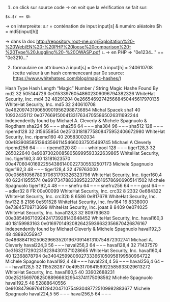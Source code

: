 1. on click sur source code
→ on voit que la vérification se fait sur:
````
$s.$r == $h
````
→ on interpreète:
$s.$r = conténation de input input[s] & numéro aléatoire
$h = md5(input[h])

→ dans la doc http://repository.root-me.org/Exploitation%20-%20Web/EN%20-%20PHP%20loose%20comparison%20-%20Type%20Juggling%20-%20OWASP.pdf
∟→ en PHP => "0e1234..." == "0e3210..."

2. formaulaire
on attribuera à input[s] = 0e
et à input[h] = 240610708 (cette valeur à un hash commenceant par 0e source: https://www.whitehatsec.com/blog/magic-hashes/)

Hash Type   Hash Length   “Magic” Number / String   Magic Hashe Found By
md2   32  505144726   0e015339760548602306096794382326  WhiteHat Security, Inc.
md4   32  48291204  0e266546927425668450445617970135  WhiteHat Security, Inc.
md5   32  240610708   0e462097431906509019562988736854  Michal Spacek
sha1  40  10932435112   0e07766915004133176347055865026311692244  Independently found by Michael A. Cleverly & Michele Spagnuolo & Rogdham
sha224  56  –   –   –
sha256  64  –   –   –
sha384  96  –   –   –
sha512  128   –   –   –
ripemd128   32  315655854   0e251331818775808475952406672980  WhiteHat Security, Inc.
ripemd160   40  20583002034   00e1839085851394356611454660337505469745  Michael A Cleverly
ripemd256   64  –   –   –
ripemd320   80  –   –   –
whirlpool   128   –   –   –
tiger128,3  32  265022640   0e908730200858058999593322639865  WhiteHat Security, Inc.
tiger160,3  40  13181623570   00e4706040169225543861400227305532507173  Michele Spagnuolo
tiger192,3  48  –   –   –
tiger128,4  32  479763000   00e05651056780370631793326323796  WhiteHat Security, Inc.
tiger160,4  40  62241955574   0e69173478833895223726165786906905141502  Michele Spagnuolo
tiger192,4  48  –   –   –
snefru  64  –   –   –
snefru256   64  –   –   –
gost  64  –   –   –
adler32   8   FR  00e00099  WhiteHat Security, Inc.
crc32   8   2332  0e684322  WhiteHat Security, Inc.
crc32b  8   6586  0e817678  WhiteHat Security, Inc.
fnv132  8   2186  0e591528  WhiteHat Security, Inc.
fnv164  16  8338000   0e73845709713699  WhiteHat Security, Inc.
joaat   8   8409  0e074025  WhiteHat Security, Inc.
haval128,3  32  809793630   00e38549671092424173928143648452  WhiteHat Security, Inc.
haval160,3  40  18159983163   0e01697014920826425936632356870426876167  Independently found by Michael Cleverly & Michele Spagnuolo
haval192,3  48  48892056947   0e4868841162506296635201967091461310754872302741  Michael A. Cleverly
haval224,3  56  –   –   –
haval256,3  64  –   –   –
haval128,4  32  71437579  0e316321729023182394301371028665  WhiteHat Security, Inc.
haval160,4  40  12368878794   0e34042599806027333661050958199580964722  Michele Spagnuolo
haval192,4  48  –   –   –
haval224,4  56  –   –   –
haval256,4  64  –   –   –
haval128,5  32  115528287   0e495317064156922585933029613272  WhiteHat Security, Inc.
haval160,5  40  33902688231   00e2521569708250889666329543741175098562  Michele Spagnuolo
haval192,5  48  52888640556   0e9108479697641294204710754930487725109982883677  Michele Spagnuolo
haval224,5  56  –   –   –
haval256,5  64  –   –   –